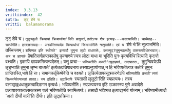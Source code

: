 ```yaml
---
index:  3.3.13
vrittiindex:  42
sutra:  लृट् शेषे च
vritti:  balamanorama 
---
```


लृट् शेषे च। `तुमुन्ण्वुलौ क्रियायां क्रियार्थाया'मिति प्रागुक्तं,ततोऽन्यः शेष इत्याह---असत्यामिति। चार्थमाह--सत्यमिति। हरदत्तस्त्वाह-- अस्वरितत्वादेव क्रियार्थायां क्रियायामिति नानुवर्तते। एवं च `शेषे चे'ति सुत्यजमिति। तच्चिन्त्यम्। `शयिष्यत इति स्थीयते' इत्यादौ तुमुना लृटो बाधापत्तेः, क्तल्युट्?तुमुन्खलर्थेषु वासरूपविधेरभावात्। अत्र च ज्ञापकं `प्रैषातिसर्गप्राप्तकालेषु कृत्याश्चे'त्यत्र लोटा बाधा मा भूदिति पुनः कृत्यविधि'रित्यादि कृदन्ते वक्ष्यति। इदमपि ज्ञापकमित्यन्यदेतत्। यत्तु प्राचा-- `भविष्यतीति व्रजती'त्युदाह्मतं, तदापाततः, `तुमुन्विषयेऽपि लृड्भवति तुमुना लृण्न बाध्यते' इत्येतत्प्रतिपादनाय तस्याऽनुपयोगात्,न हि भविष्यतीत्यत्र कर्तरि तुमुनः प्राप्तिरस्ति,भावे हि सः। समानकर्तृकेष्वेवेति च वक्ष्यते। लृडित्येतावत्सूत्रकरणेऽपि `भविष्यतीति व्रजती'त्ययं सिध्यत्येवेत्यास्तां तावत्। स्य इडिति। लृटस्तिपि `स्यतासी लृलुटो'रिति स्यप्रत्ययः। तस्य वलाद्याद्र्धधातुकत्वादिडागम इत्यर्थः। भविष्यतीति। स्यप्रत्ययस्य इटि ऊकारस्य गुणे अवादेशे प्रत्ययावयवत्वत्सकारस्य षत्वे भविष्यतीति रूपमित्यर्थः। तसादौ भविष्यत इत्याद्यप्येवं योज्यम्। भविष्यामीत्यादौ `अतो दीर्घो यञी'ति दीर्घः। इति लृट्प्रक्रिया। 

